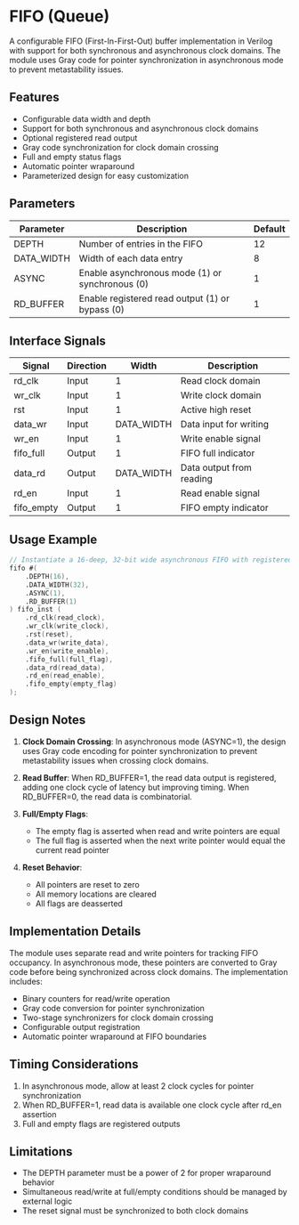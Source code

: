 # FIFO (Queue)

A configurable FIFO (First-In-First-Out) buffer implementation in Verilog with support for both synchronous and asynchronous clock domains. The module uses Gray code for pointer synchronization in asynchronous mode to prevent metastability issues.

## Features

- Configurable data width and depth
- Support for both synchronous and asynchronous clock domains
- Optional registered read output
- Gray code synchronization for clock domain crossing
- Full and empty status flags
- Automatic pointer wraparound
- Parameterized design for easy customization

## Parameters

| Parameter    | Description                                      | Default |
|-------------|--------------------------------------------------|---------|
| DEPTH       | Number of entries in the FIFO                     | 12      |
| DATA_WIDTH  | Width of each data entry                         | 8       |
| ASYNC       | Enable asynchronous mode (1) or synchronous (0)   | 1       |
| RD_BUFFER   | Enable registered read output (1) or bypass (0)   | 1       |

## Interface Signals

| Signal      | Direction | Width         | Description                                    |
|-------------|-----------|---------------|------------------------------------------------|
| rd_clk      | Input     | 1            | Read clock domain                              |
| wr_clk      | Input     | 1            | Write clock domain                             |
| rst         | Input     | 1            | Active high reset                              |
| data_wr     | Input     | DATA_WIDTH   | Data input for writing                        |
| wr_en       | Input     | 1            | Write enable signal                           |
| fifo_full   | Output    | 1            | FIFO full indicator                           |
| data_rd     | Output    | DATA_WIDTH   | Data output from reading                      |
| rd_en       | Input     | 1            | Read enable signal                            |
| fifo_empty  | Output    | 1            | FIFO empty indicator                          |

## Usage Example

```verilog
// Instantiate a 16-deep, 32-bit wide asynchronous FIFO with registered output
fifo #(
    .DEPTH(16),
    .DATA_WIDTH(32),
    .ASYNC(1),
    .RD_BUFFER(1)
) fifo_inst (
    .rd_clk(read_clock),
    .wr_clk(write_clock),
    .rst(reset),
    .data_wr(write_data),
    .wr_en(write_enable),
    .fifo_full(full_flag),
    .data_rd(read_data),
    .rd_en(read_enable),
    .fifo_empty(empty_flag)
);
```

## Design Notes

1. **Clock Domain Crossing**: In asynchronous mode (ASYNC=1), the design uses Gray code encoding for pointer synchronization to prevent metastability issues when crossing clock domains.

2. **Read Buffer**: When RD_BUFFER=1, the read data output is registered, adding one clock cycle of latency but improving timing. When RD_BUFFER=0, the read data is combinatorial.

3. **Full/Empty Flags**: 
   - The empty flag is asserted when read and write pointers are equal
   - The full flag is asserted when the next write pointer would equal the current read pointer

4. **Reset Behavior**: 
   - All pointers are reset to zero
   - All memory locations are cleared
   - All flags are deasserted

## Implementation Details

The module uses separate read and write pointers for tracking FIFO occupancy. In asynchronous mode, these pointers are converted to Gray code before being synchronized across clock domains. The implementation includes:

- Binary counters for read/write operation
- Gray code conversion for pointer synchronization
- Two-stage synchronizers for clock domain crossing
- Configurable output registration
- Automatic pointer wraparound at FIFO boundaries

## Timing Considerations

1. In asynchronous mode, allow at least 2 clock cycles for pointer synchronization
2. When RD_BUFFER=1, read data is available one clock cycle after rd_en assertion
3. Full and empty flags are registered outputs

## Limitations

- The DEPTH parameter must be a power of 2 for proper wraparound behavior
- Simultaneous read/write at full/empty conditions should be managed by external logic
- The reset signal must be synchronized to both clock domains

